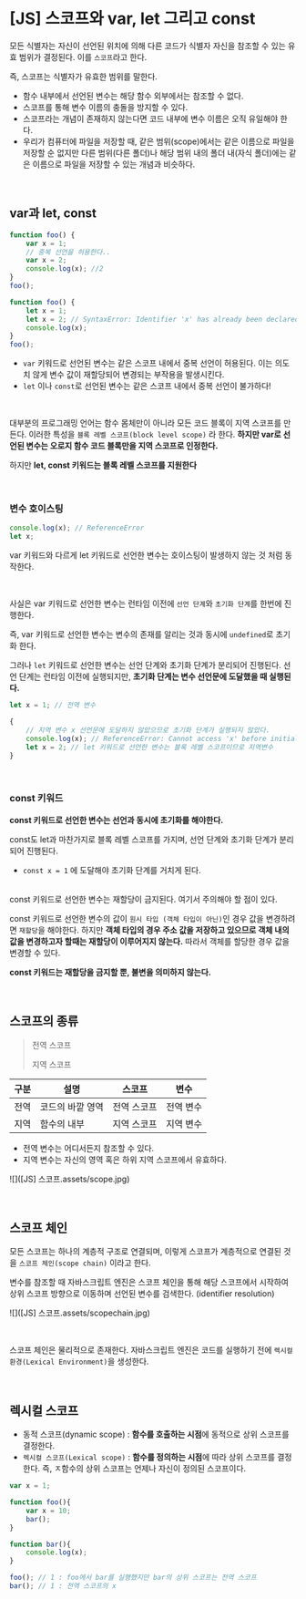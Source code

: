 # [JS] 스코프와 var, let 그리고 const

모든 식별자는 자신이 선언된 위치에 의해 다른 코드가 식별자 자신을 참조할 수 있는 유효 범위가 결정된다. 이를 `스코프`라고 한다.

즉, 스코프는 식별자가 유효한 범위를 말한다.

- 함수 내부에서 선언된 변수는 해당 함수 외부에서는 참조할 수 없다.
- 스코프를 통해 변수 이름의 충돌을 방지할 수 있다.
- 스코프라는 개념이 존재하지 않는다면 코드 내부에 변수 이름은 오직 유일해야 한다.
- 우리가 컴퓨터에 파일을 저장할 때, 같은 범위(scope)에서는 같은 이름으로 파일을 저장할 순 없지만 다른 범위(다른 폴더)나 해당 범위 내의 폴더 내(자식 폴더)에는 같은 이름으로 파일을 저장할 수 있는 개념과 비슷하다.

<br>

## var과 let, const

```javascript
function foo() {
    var x = 1;
    // 중복 선언을 허용한다..
    var x = 2;
    console.log(x); //2
}
foo();
```

```javascript
function foo() {
    let x = 1;
    let x = 2; // SyntaxError: Identifier 'x' has already been declared
    console.log(x);
}
foo();
```

- `var` 키워드로 선언된 변수는 같은 스코프 내에서 중복 선언이 허용된다. 이는 의도치 않게 변수 값이 재할당되어 변경되는 부작용을 발생시킨다.
- `let` 이나 `const`로 선언된 변수는 같은 스코프 내에서 중복 선언이 불가하다!

<br>

대부분의 프로그래밍 언어는 함수 몸체만이 아니라 모든 코드 블록이 지역 스코프를 만든다. 이러한 특성을 `블록 레벨 스코프(block level scope)` 라 한다. **하지만 var로 선언된 변수는 오로지 함수 코드 블록만을 지역 스코프로 인정한다.**

하지만 **let, const 키워드는 블록 레벨 스코프를 지원한다**

<br>

### 변수 호이스팅

```javascript
console.log(x); // ReferenceError
let x;
```

var 키워드와 다르게 let 키워드로 선언한 변수는 호이스팅이 발생하지 않는 것 처럼 동작한다.

<br>

사실은 var 키워드로 선언한 변수는 런타임 이전에 `선언 단계`와 `초기화 단계`를 한번에 진행한다.

즉, var 키워드로 선언한 변수는 변수의 존재를 알리는 것과 동시에 `undefined`로 초기화 한다.

그러나 `let` 키워드로 선언한 변수는 선언 단계와 초기화 단계가 분리되어 진행된다. 선언 단계는 런타임 이전에 실행되지만, **초기화 단계는 변수 선언문에 도달했을 때 실행된다.**

```javascript
let x = 1; // 전역 변수

{	
    // 지역 변수 x 선언문에 도달하지 않았으므로 초기화 단계가 실행되지 않았다.
    console.log(x); // ReferenceError: Cannot access 'x' before initialization
    let x = 2; // let 키워드로 선언한 변수는 블록 레벨 스코프이므로 지역변수
}
```

<br>

### const 키워드

**const 키워드로 선언한 변수는 선언과 동시에 초기화를 해야한다.**

const도 let과 마찬가지로 블록 레벨 스코프를 가지며, 선언 단계와 초기화 단계가 분리되어 진행된다.

- `const x = 1` 에 도달해야 초기화 단계를 거치게 된다.

<br>const 키워드로 선언한 변수는 재할당이 금지된다. 여기서 주의해야 할 점이 있다.

const 키워드로 선언한 변수의 값이 `원시 타입 (객체 타입이 아닌)`인 경우 값을 변경하려면 `재할당`을 해야한다. 하지만 **객체 타입의 경우 주소 값을 저장하고 있으므로 객체 내의 값을 변경하고자 할때는 재할당이 이루어지지 않는다.** 따라서 객체를 할당한 경우 값을 변경할 수 있다.

**const 키워드는 재할당을 금지할 뿐, 불변을 의미하지 않는다.**

<br>

## 스코프의 종류

> 전역 스코프
>
> 지역 스코프

| 구분 | 설명             | 스코프      | 변수      |
| ---- | ---------------- | ----------- | --------- |
| 전역 | 코드의 바깥 영역 | 전역 스코프 | 전역 변수 |
| 지역 | 함수의 내부      | 지역 스코프 | 지역 변수 |

- 전역 변수는 어디서든지 참조할 수 있다.
- 지역 변수는 자신의 영역 혹은 하위 지역 스코프에서 유효하다.

![]([JS] 스코프.assets/scope.jpg)

<br>

## 스코프 체인

모든 스코프는 하나의 계층적 구조로 연결되며, 이렇게 스코프가 계층적으로 연결된 것을 `스코프 체인(scope chain)` 이라고 한다.

변수를 참조할 때 자바스크립트 엔진은 스코프 체인을 통해 해당 스코프에서 시작하여 상위 스코프 방향으로 이동하며 선언된 변수를 검색한다. (identifier resolution)

![]([JS] 스코프.assets/scopechain.jpg)

<br>

스코프 체인은 물리적으로 존재한다. 자바스크립트 엔진은 코드를 실행하기 전에 `렉시컬 환경(Lexical Environment)`을 생성한다.

<br>

## 렉시컬 스코프

- 동적 스코프(dynamic scope) : **함수를 호출하는 시점**에 동적으로 상위 스코프를 결정한다.
- `렉시컬 스코프(Lexical scope)` : **함수를 정의하는 시점**에 따라 상위 스코프를 결정한다. 즉, ㅈ함수의 상위 스코프는 언제나 자신이 정의된 스코프이다.

```javascript
var x = 1;

function foo(){
    var x = 10;
    bar();
}

function bar(){
    console.log(x);
}

foo(); // 1 : foo에서 bar를 실행했지만 bar의 상위 스코프는 전역 스코프
bar(); // 1 : 전역 스코프의 x
```

